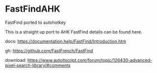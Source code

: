 # FastFindAHK
FastFind ported to autohotkey

This is a straight up port to AHK
FastFind details can be found here. 

docs: https://documentation.help/FastFind/Introduction.htm

gh: https://github.com/FastFrench/FastFind

download: https://www.autoitscript.com/forum/topic/126430-advanced-pixel-search-library/#comments
